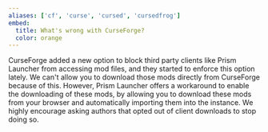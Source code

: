```yaml
---
aliases: ['cf', 'curse', 'cursed', 'cursedfrog']
embed:
  title: What's wrong with CurseForge?
  color: orange
---
```


CurseForge added a new option to block third party clients like Prism Launcher from accessing mod files, and they started to enforce this option lately. We can't allow you to download those mods directly from CurseForge because of this. However, Prism Launcher offers a workaround to enable the downloading of these mods, by allowing you to download these mods from your browser and automatically importing them into the instance. We highly encourage asking authors that opted out of client downloads to stop doing so.